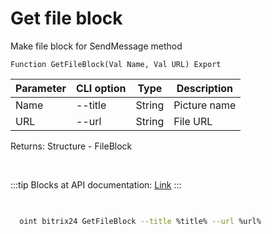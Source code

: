 ﻿---
sidebar_position: 9
---

# Get file block
 Make file block for SendMessage method



`Function GetFileBlock(Val Name, Val URL) Export`

  | Parameter | CLI option | Type | Description |
  |-|-|-|-|
  | Name | --title | String | Picture name |
  | URL | --url | String | File URL |

  
  Returns:  Structure - FileBlock

<br/>

:::tip
Blocks at API documentation: [Link](https://dev.1c-bitrix.ru/learning/course/?COURSE_ID=93&CHAPTER_ID=07867)
:::
<br/>


```bsl title="Code example"

```



```sh title="CLI command example"
    
  oint bitrix24 GetFileBlock --title %title% --url %url%

```

```json title="Result"

```
